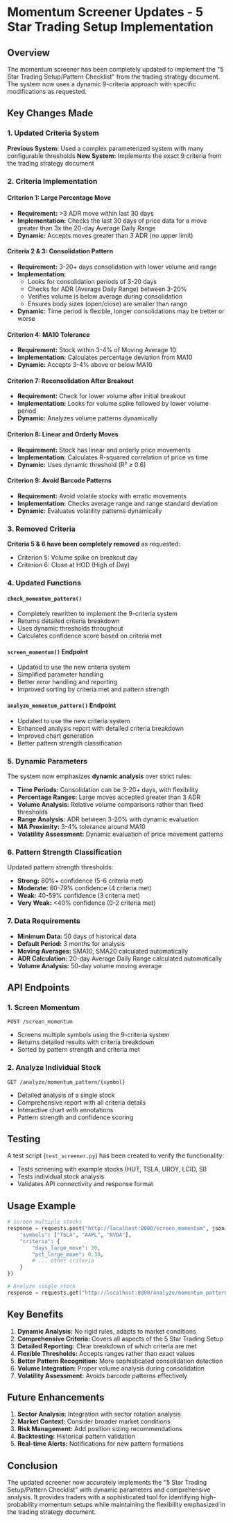 # Momentum Screener Updates - 5 Star Trading Setup Implementation

## Overview

The momentum screener has been completely updated to implement the "5 Star Trading Setup/Pattern Checklist" from the trading strategy document. The system now uses a dynamic 9-criteria approach with specific modifications as requested.

## Key Changes Made

### 1. Updated Criteria System

**Previous System:** Used a complex parameterized system with many configurable thresholds
**New System:** Implements the exact 9 criteria from the trading strategy document

### 2. Criteria Implementation

#### Criterion 1: Large Percentage Move
- **Requirement:** >3 ADR move within last 30 days
- **Implementation:** Checks the last 30 days of price data for a move greater than 3x the 20-day Average Daily Range
- **Dynamic:** Accepts moves greater than 3 ADR (no upper limit)

#### Criteria 2 & 3: Consolidation Pattern
- **Requirement:** 3-20+ days consolidation with lower volume and range
- **Implementation:** 
  - Looks for consolidation periods of 3-20 days
  - Checks for ADR (Average Daily Range) between 3-20%
  - Verifies volume is below average during consolidation
  - Ensures body sizes (open/close) are smaller than range
- **Dynamic:** Time period is flexible, longer consolidations may be better or worse

#### Criterion 4: MA10 Tolerance
- **Requirement:** Stock within 3-4% of Moving Average 10
- **Implementation:** Calculates percentage deviation from MA10
- **Dynamic:** Accepts 3-4% above or below MA10

#### Criterion 7: Reconsolidation After Breakout
- **Requirement:** Check for lower volume after initial breakout
- **Implementation:** Looks for volume spike followed by lower volume period
- **Dynamic:** Analyzes volume patterns dynamically

#### Criterion 8: Linear and Orderly Moves
- **Requirement:** Stock has linear and orderly price movements
- **Implementation:** Calculates R-squared correlation of price vs time
- **Dynamic:** Uses dynamic threshold (R² ≥ 0.6)

#### Criterion 9: Avoid Barcode Patterns
- **Requirement:** Avoid volatile stocks with erratic movements
- **Implementation:** Checks average range and range standard deviation
- **Dynamic:** Evaluates volatility patterns dynamically

### 3. Removed Criteria

**Criteria 5 & 6 have been completely removed** as requested:
- Criterion 5: Volume spike on breakout day
- Criterion 6: Close at HOD (High of Day)

### 4. Updated Functions

#### `check_momentum_pattern()`
- Completely rewritten to implement the 9-criteria system
- Returns detailed criteria breakdown
- Uses dynamic thresholds throughout
- Calculates confidence score based on criteria met

#### `screen_momentum()` Endpoint
- Updated to use the new criteria system
- Simplified parameter handling
- Better error handling and reporting
- Improved sorting by criteria met and pattern strength

#### `analyze_momentum_pattern()` Endpoint
- Updated to use the new criteria system
- Enhanced analysis report with detailed criteria breakdown
- Improved chart generation
- Better pattern strength classification

### 5. Dynamic Parameters

The system now emphasizes **dynamic analysis** over strict rules:

- **Time Periods:** Consolidation can be 3-20+ days, with flexibility
- **Percentage Ranges:** Large moves accepted greater than 3 ADR
- **Volume Analysis:** Relative volume comparisons rather than fixed thresholds
- **Range Analysis:** ADR between 3-20% with dynamic evaluation
- **MA Proximity:** 3-4% tolerance around MA10
- **Volatility Assessment:** Dynamic evaluation of price movement patterns

### 6. Pattern Strength Classification

Updated pattern strength thresholds:
- **Strong:** 80%+ confidence (5-6 criteria met)
- **Moderate:** 60-79% confidence (4 criteria met)
- **Weak:** 40-59% confidence (3 criteria met)
- **Very Weak:** <40% confidence (0-2 criteria met)

### 7. Data Requirements

- **Minimum Data:** 50 days of historical data
- **Default Period:** 3 months for analysis
- **Moving Averages:** SMA10, SMA20 calculated automatically
- **ADR Calculation:** 20-day Average Daily Range calculated automatically
- **Volume Analysis:** 50-day volume moving average

## API Endpoints

### 1. Screen Momentum
```
POST /screen_momentum
```
- Screens multiple symbols using the 9-criteria system
- Returns detailed results with criteria breakdown
- Sorted by pattern strength and criteria met

### 2. Analyze Individual Stock
```
GET /analyze/momentum_pattern/{symbol}
```
- Detailed analysis of a single stock
- Comprehensive report with all criteria details
- Interactive chart with annotations
- Pattern strength and confidence scoring

## Testing

A test script (`test_screener.py`) has been created to verify the functionality:
- Tests screening with example stocks (HUT, TSLA, UROY, LCID, SI)
- Tests individual stock analysis
- Validates API connectivity and response format

## Usage Example

```python
# Screen multiple stocks
response = requests.post("http://localhost:8000/screen_momentum", json={
    "symbols": ["TSLA", "AAPL", "NVDA"],
    "criteria": {
        "days_large_move": 30,
        "pct_large_move": 0.30,
        # ... other criteria
    }
})

# Analyze single stock
response = requests.get("http://localhost:8000/analyze/momentum_pattern/TSLA")
```

## Key Benefits

1. **Dynamic Analysis:** No rigid rules, adapts to market conditions
2. **Comprehensive Criteria:** Covers all aspects of the 5 Star Trading Setup
3. **Detailed Reporting:** Clear breakdown of which criteria are met
4. **Flexible Thresholds:** Accepts ranges rather than exact values
5. **Better Pattern Recognition:** More sophisticated consolidation detection
6. **Volume Integration:** Proper volume analysis during consolidation
7. **Volatility Assessment:** Avoids barcode patterns effectively

## Future Enhancements

1. **Sector Analysis:** Integration with sector rotation analysis
2. **Market Context:** Consider broader market conditions
3. **Risk Management:** Add position sizing recommendations
4. **Backtesting:** Historical pattern validation
5. **Real-time Alerts:** Notifications for new pattern formations

## Conclusion

The updated screener now accurately implements the "5 Star Trading Setup/Pattern Checklist" with dynamic parameters and comprehensive analysis. It provides traders with a sophisticated tool for identifying high-probability momentum setups while maintaining the flexibility emphasized in the trading strategy document. 